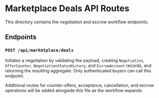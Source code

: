 # Marketplace Deals API Routes

This directory contains the negotiation and escrow workflow endpoints.

## Endpoints

### `POST /api/marketplace/deals`

Initiates a negotiation by validating the payload, creating `Negotiation`, `OfferCounter`, `NegotiationStatusHistory`, and `EscrowAccount` records, and returning the resulting aggregate. Only authenticated buyers can call this endpoint.

Additional routes for counter-offers, acceptance, cancellation, and escrow operations will be added alongside this file as the workflow expands.
